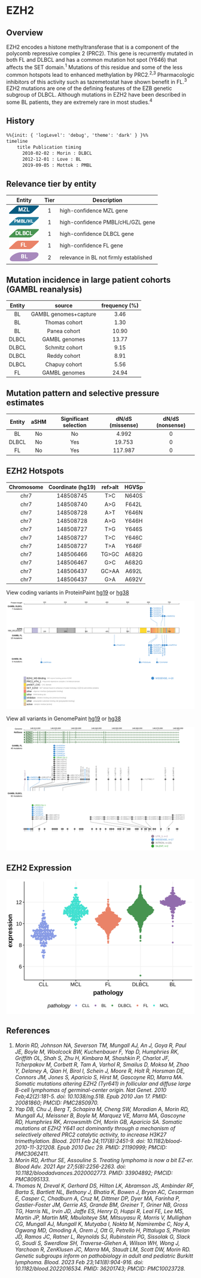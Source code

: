 # EZH2

## Overview
EZH2 encodes a histone methyltransferase that is a component of the polycomb repressive complex 2 (PRC2). This gene is recurrently mutated in both FL and DLBCL and has a common mutation hot spot (Y646) that affects the SET domain.<sup>1</sup> Mutations of this residue and some of the less common hotspots lead to enhanced methylation by PRC2.<sup>2,3</sup> Pharmacologic inhibitors of this activity such as tazemetostat have shown benefit in FL.<sup>3</sup> EZH2 mutations are one of the defining features of the EZB genetic subgroup of DLBCL. Although mutations in EZH2 have been described in some BL patients, they are extremely rare in most studies.<sup>4</sup> 
## History
```mermaid
%%{init: { 'logLevel': 'debug', 'theme': 'dark' } }%%
timeline
    title Publication timing
      2010-02-02 : Morin : DLBCL
      2012-12-01 : Love : BL
      2019-09-05 : Mottok : PMBL
```

## Relevance tier by entity

|Entity|Tier|Description                           |
|:------:|:----:|--------------------------------------|
|![MZL](images/icons/MZL_tier1.png)|1|high-confidence MZL gene|
|![PMBL](images/icons/PMBL_tier1.png)|1|high-confidence PMBL/cHL/GZL gene|
|![DLBCL](images/icons/DLBCL_tier1.png) |1   |high-confidence DLBCL gene            |
|![FL](images/icons/FL_tier1.png)    |1   |high-confidence FL gene               |
|![BL](images/icons/BL_tier2.png)    |2   |relevance in BL not firmly established|





## Mutation incidence in large patient cohorts (GAMBL reanalysis)

|Entity|source               |frequency (%)|
|:------:|:---------------------:|:-------------:|
|BL    |GAMBL genomes+capture| 3.46        |
|BL    |Thomas cohort        | 1.30        |
|BL    |Panea cohort         |10.90        |
|DLBCL |GAMBL genomes        |13.77        |
|DLBCL |Schmitz cohort       | 9.15        |
|DLBCL |Reddy cohort         | 8.91        |
|DLBCL |Chapuy cohort        | 5.56        |
|FL    |GAMBL genomes        |24.94        |

## Mutation pattern and selective pressure estimates

|Entity|aSHM|Significant selection|dN/dS (missense)|dN/dS (nonsense)|
|:------:|:----:|:---------------------:|:----------------:|:----------------:|
|BL    |No  |No                   |  4.992         |0               |
|DLBCL |No  |Yes                  | 19.753         |0               |
|FL    |No  |Yes                  |117.987         |0               |




## EZH2 Hotspots

| Chromosome |Coordinate (hg19) | ref>alt | HGVSp | 
 | :---:| :---: | :--: | :---: |
| chr7 | 148508745 | T>C | N640S |
|chr7|148508740|A>G|F642L| 
| chr7 | 148508728 | A>T | Y646N |
| chr7 | 148508728 | A>G | Y646H |
| chr7 | 148508727 | T>G | Y646S |
| chr7 | 148508727 | T>C | Y646C |
| chr7 | 148508727 | T>A | Y646F |
|chr7|148506466|TG>GC|A682G|
|chr7|148506467|G>C|A682G|
|chr7|148506437|GC>AA|A692L|
|chr7|148506437|G>A|A692V|

View coding variants in ProteinPaint [hg19](https://morinlab.github.io/LLMPP/GAMBL/EZH2_protein.html)  or [hg38](https://morinlab.github.io/LLMPP/GAMBL/EZH2_protein_hg38.html)

![](images/proteinpaint/EZH2_NM_001203247.svg)

View all variants in GenomePaint [hg19](https://morinlab.github.io/LLMPP/GAMBL/EZH2.html)  or [hg38](https://morinlab.github.io/LLMPP/GAMBL/EZH2_hg38.html)

![](images/proteinpaint/EZH2.svg)

## EZH2 Expression
![](images/gene_expression/EZH2_by_pathology.svg)

## References

1. *Morin RD, Johnson NA, Severson TM, Mungall AJ, An J, Goya R, Paul JE, Boyle M, Woolcock BW, Kuchenbauer F, Yap D, Humphries RK, Griffith OL, Shah S, Zhu H, Kimbara M, Shashkin P, Charlot JF, Tcherpakov M, Corbett R, Tam A, Varhol R, Smailus D, Moksa M, Zhao Y, Delaney A, Qian H, Birol I, Schein J, Moore R, Holt R, Horsman DE, Connors JM, Jones S, Aparicio S, Hirst M, Gascoyne RD, Marra MA. Somatic mutations altering EZH2 (Tyr641) in follicular and diffuse large B-cell lymphomas of germinal-center origin. Nat Genet. 2010 Feb;42(2):181-5. doi: 10.1038/ng.518. Epub 2010 Jan 17. PMID: 20081860; PMCID: PMC2850970.*
2. *Yap DB, Chu J, Berg T, Schapira M, Cheng SW, Moradian A, Morin RD, Mungall AJ, Meissner B, Boyle M, Marquez VE, Marra MA, Gascoyne RD, Humphries RK, Arrowsmith CH, Morin GB, Aparicio SA. Somatic mutations at EZH2 Y641 act dominantly through a mechanism of selectively altered PRC2 catalytic activity, to increase H3K27 trimethylation. Blood. 2011 Feb 24;117(8):2451-9. doi: 10.1182/blood-2010-11-321208. Epub 2010 Dec 29. PMID: 21190999; PMCID: PMC3062411.*
3. *Morin RD, Arthur SE, Assouline S. Treating lymphoma is now a bit EZ-er. Blood Adv. 2021 Apr 27;5(8):2256-2263. doi: 10.1182/bloodadvances.2020002773. PMID: 33904892; PMCID: PMC8095133.*
4. *Thomas N, Dreval K, Gerhard DS, Hilton LK, Abramson JS, Ambinder RF, Barta S, Bartlett NL, Bethony J, Bhatia K, Bowen J, Bryan AC, Cesarman E, Casper C, Chadburn A, Cruz M, Dittmer DP, Dyer MA, Farinha P, Gastier-Foster JM, Gerrie AS, Grande BM, Greiner T, Griner NB, Gross TG, Harris NL, Irvin JD, Jaffe ES, Henry D, Huppi R, Leal FE, Lee MS, Martin JP, Martin MR, Mbulaiteye SM, Mitsuyasu R, Morris V, Mullighan CG, Mungall AJ, Mungall K, Mutyaba I, Nokta M, Namirembe C, Noy A, Ogwang MD, Omoding A, Orem J, Ott G, Petrello H, Pittaluga S, Phelan JD, Ramos JC, Ratner L, Reynolds SJ, Rubinstein PG, Sissolak G, Slack G, Soudi S, Swerdlow SH, Traverse-Glehen A, Wilson WH, Wong J, Yarchoan R, ZenKlusen JC, Marra MA, Staudt LM, Scott DW, Morin RD. Genetic subgroups inform on pathobiology in adult and pediatric Burkitt lymphoma. Blood. 2023 Feb 23;141(8):904-916. doi: 10.1182/blood.2022016534. PMID: 36201743; PMCID: PMC10023728.*

<!-- ORIGIN: morinSomaticMutationsAltering2010 -->
<!-- BL: loveGeneticLandscapeMutations2012 -->
<!-- FL: morinSomaticMutationsAltering2010 -->
<!-- BL: loveGeneticLandscapeMutations2012 -->
<!-- DLBCL: morinSomaticMutationsAltering2010 -->
<!-- PMBL: mottokIntegrativeGenomicAnalysis2019b -->
